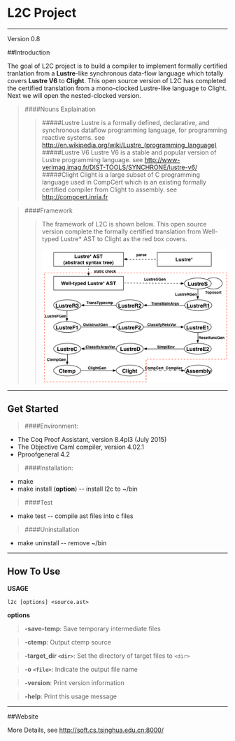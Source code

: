 # L2C Project

---

Version 0.8

##Introduction

The goal of L2C project is to build a compiler to implement formally certified tranlation from a **Lustre**-like synchronous data-flow language which totally covers **Lustre V6** to **Clight**.
This open source version of L2C has completed the certified translation from a mono-clocked Lustre-like language to Clight. Next we will open the nested-clocked version.



> ####Nouns Explaination
>> #####Lustre
Lustre is a formally defined, declarative, and synchronous dataflow programming language, for programming reactive systems. see http://en.wikipedia.org/wiki/Lustre_(programming_language)
>> #####Lustre V6
Lustre V6 is a stable and popular version of Lustre programming language. see http://www-verimag.imag.fr/DIST-TOOLS/SYNCHRONE/lustre-v6/
>> #####Clight
Clight is a large subset of C programming language used in CompCert which is an existing formally certified compiler from Clight to assembly. see http://compcert.inria.fr

> ####Framework
>> The framework of L2C is shown below. This open source version complete the formally certified translation from Well-typed Lustre* AST to Clight as the red box covers.<br/><br/>
![](framework.png)


---
## Get Started

> ####Environment:

- The Coq Proof Assistant, version 8.4pl3 (July 2015)
- The Objective Caml compiler, version 4.02.1
- Pproofgeneral 4.2

> ####Installation:

- make
- make install (**option**)
-- install l2c to ~/bin

> ####Test

- make test
-- compile ast files into c files

> ####Uninstallation

- make uninstall
-- remove ~/bin

---
## How To Use

**USAGE** 
```
l2c [options] <source.ast>
```

**options**
>	**-save-temp**:		Save temporary intermediate files

>   **-ctemp**:                 Output ctemp source
	
>	**-target_dir `<dir>`**:	Set the directory of target files to `<dir>`

>	**-o `<file>`**:		Indicate the output file name

>	**-version**:		Print version information

>	**-help**:			Print this usage message

---
##Website

More Details, see http://soft.cs.tsinghua.edu.cn:8000/
